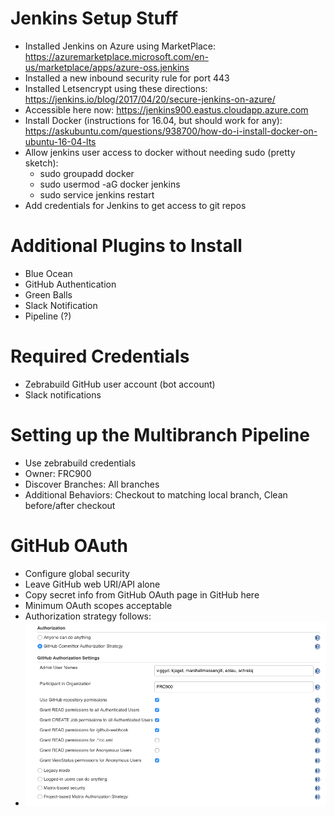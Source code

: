 #  Jenkins Setup Stuff # 
  - Installed Jenkins on Azure using MarketPlace: https://azuremarketplace.microsoft.com/en-us/marketplace/apps/azure-oss.jenkins
  - Installed a new inbound security rule for port 443
  - Installed Letsencrypt using these directions: https://jenkins.io/blog/2017/04/20/secure-jenkins-on-azure/
  - Accessible here now: https://jenkins900.eastus.cloudapp.azure.com
  - Install Docker (instructions for 16.04, but should work for any): https://askubuntu.com/questions/938700/how-do-i-install-docker-on-ubuntu-16-04-lts
  - Allow jenkins user access to docker without needing sudo (pretty sketch): 
    - sudo groupadd docker
    - sudo usermod -aG docker jenkins
    - sudo service jenkins restart
  - Add credentials for Jenkins to get access to git repos


#  Additional Plugins to Install # 
  - Blue Ocean
  - GitHub Authentication
  - Green Balls
  - Slack Notification
  - Pipeline (?)

#  Required Credentials # 

  - Zebrabuild GitHub user account (bot account)
  - Slack notifications

#  Setting up the Multibranch Pipeline # 
  - Use zebrabuild credentials
  - Owner: FRC900
  - Discover Branches: All branches
  - Additional Behaviors: Checkout to matching local branch, Clean before/after checkout

#  GitHub OAuth # 
  - Configure global security
  - Leave GitHub web URI/API alone
  - Copy secret info from GitHub OAuth page in GitHub here
  - Minimum OAuth scopes acceptable
  - Authorization strategy follows:
  - ![](../../wiki-resources/programming/jenkins_auth_strategy.png)